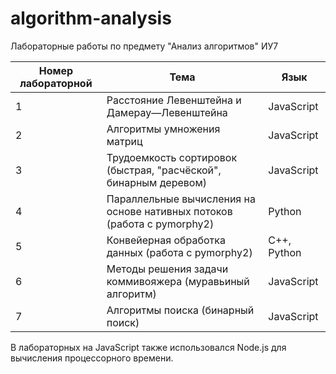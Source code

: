 # algorithm-analysis

Лабораторные работы по предмету "Анализ алгоритмов" ИУ7

| Номер лабораторной | Тема | Язык |
| ------------- | ------------- | ------------- |
| 1 | Расстояние Левенштейна и Дамерау—Левенштейна | JavaScript |
| 2 | Алгоритмы умножения матриц | JavaScript |
| 3 | Трудоемкость сортировок (быстрая, "расчёской", бинарным деревом) | JavaScript |
| 4 | Параллельные вычисления на основе нативных потоков (работа с pymorphy2)| Python |
| 5 | Конвейерная обработка данных (работа с pymorphy2)| C++, Python |
| 6 | Методы решения задачи коммивояжера (муравьиный алгоритм)| JavaScript |
| 7 | Алгоритмы поиска (бинарный поиск) | JavaScript |

В лабораторных на JavaScript также использовался Node.js для вычисления процессорного времени.